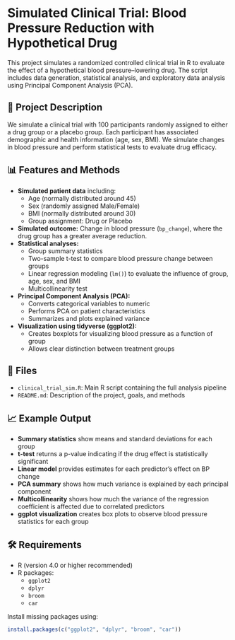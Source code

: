 # Simulated Clinical Trial: Blood Pressure Reduction with Hypothetical Drug

This project simulates a randomized controlled clinical trial in R to evaluate the effect of a hypothetical blood pressure–lowering drug. The script includes data generation, statistical analysis, and exploratory data analysis using Principal Component Analysis (PCA).

## 🧪 Project Description

We simulate a clinical trial with 100 participants randomly assigned to either a drug group or a placebo group. Each participant has associated demographic and health information (age, sex, BMI). We simulate changes in blood pressure and perform statistical tests to evaluate drug efficacy.

## 📊 Features and Methods

- **Simulated patient data** including:
  - Age (normally distributed around 45)
  - Sex (randomly assigned Male/Female)
  - BMI (normally distributed around 30)
  - Group assignment: Drug or Placebo
- **Simulated outcome:** Change in blood pressure (`bp_change`), where the drug group has a greater average reduction.
- **Statistical analyses:**
  - Group summary statistics
  - Two-sample t-test to compare blood pressure change between groups
  - Linear regression modeling (`lm()`) to evaluate the influence of group, age, sex, and BMI
  - Multicollinearity test 
- **Principal Component Analysis (PCA):**
  - Converts categorical variables to numeric
  - Performs PCA on patient characteristics
  - Summarizes and plots explained variance
- **Visualization using tidyverse (ggplot2):**
  - Creates boxplots for visualizing blood pressure as a function of group
  - Allows clear distinction between treatment groups

## 📁 Files

- `clinical_trial_sim.R`: Main R script containing the full analysis pipeline
- `README.md`: Description of the project, goals, and methods

## 📈 Example Output

- **Summary statistics** show means and standard deviations for each group
- **t-test** returns a p-value indicating if the drug effect is statistically significant
- **Linear model** provides estimates for each predictor’s effect on BP change
- **PCA summary** shows how much variance is explained by each principal component
- **Multicollinearity** shows how much the variance of the regression coefficient is affected due to correlated predictors 
- **ggplot visualization** creates box plots to observe blood pressure statistics for each group

## 🛠️ Requirements

- R (version 4.0 or higher recommended)
- R packages:
  - `ggplot2`
  - `dplyr`
  - `broom`
  - `car`

Install missing packages using:

```r
install.packages(c("ggplot2", "dplyr", "broom", "car"))

